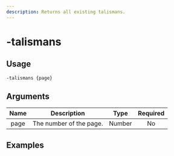 ```yaml
---
description: Returns all existing talismans.
---
```


# -talismans

## Usage

```
-talismans {page}
```

## Arguments

| Name | Description             | Type   | Required |
| :--: | :---------------------: | :----: | :------: |
| page | The number of the page. | Number | No       |

## Examples
